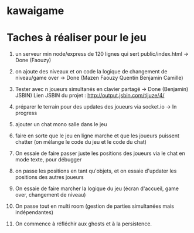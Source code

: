 # kawaigame

# Taches à réaliser pour le jeu

1) un serveur min node/express de 120 lignes qui sert public/index.html -> Done (Faouzy)

2) on ajoute des niveaux et on code la logique de changement de niveau/game over -> Done  (Mazen Faouzy Quentin Benjamin Camille)

3) Tester avec n joueurs simultanés en clavier partagé -> Done (Benjamin) 
JSBIN) Lien JSBIN du projet : http://output.jsbin.com/tijuze/4/

4) préparer le terrain pour des updates des joueurs via socket.io -> In progress

5) ajouter un chat mono salle dans le jeu

6) faire en sorte que le jeu en ligne marche et que les joueurs puissent chatter (on mélange le code du jeu et le code du chat)

7) On essaie de faire passer juste les positions des joueurs via le chat en mode texte, pour débugger
8) on passe les positions en tant qu'objets, et on essaie d'updater les positions des autres joueurs
9) On essaie de faire marcher la logique du jeu (écran d'accueil, game over, changement de niveau)
10) On passe tout en multi room (gestion de parties simultanées mais indépendantes)
11) On commence à réfléchir aux ghosts et à la persistence.